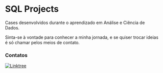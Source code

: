 # SQL Projects

Cases desenvolvidos durante o aprendizado em Análise e Ciência de Dados.

Sinta-se à vontade para conhecer a minha jornada, e se quiser trocar ideias é só chamar pelos meios de contato.


### Contatos 

[![Linktree](https://img.shields.io/badge/linktree-1de9b6?style=for-the-badge&logo=linktree&logoColor=white)](https://linktr.ee/eudesgccunha)
